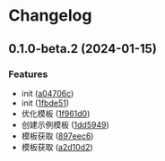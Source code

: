 # Changelog

## 0.1.0-beta.2 (2024-01-15)

### Features

- init ([a04706c](https://github.com/robbe-luo/any-tools/commit/a04706c805722623b54fb29e57dbd3f7af176a03))
- init ([1fbde51](https://github.com/robbe-luo/any-tools/commit/1fbde51f5f43a0f8f4fbbe734be67222dda6c0bd))
- 优化模板 ([1f961d0](https://github.com/robbe-luo/any-tools/commit/1f961d0e314f09dcb7731b2143568dafdfbdca99))
- 创建示例模板 ([1dd5949](https://github.com/robbe-luo/any-tools/commit/1dd5949327efceabd48cc57e7567b712c9407044))
- 模板获取 ([897eec6](https://github.com/robbe-luo/any-tools/commit/897eec68e5ee7630c2d2bf3282cafb520bc64b35))
- 模板获取 ([a2d10d2](https://github.com/robbe-luo/any-tools/commit/a2d10d2c15838c31737e7c0d879338a25f206a27))
